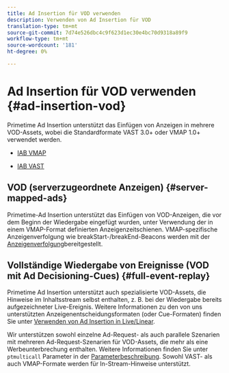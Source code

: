 ```yaml
---
title: Ad Insertion für VOD verwenden
description: Verwenden von Ad Insertion für VOD
translation-type: tm+mt
source-git-commit: 7d74e526dbc4c9f623d1ec30e4bc70d9318a89f9
workflow-type: tm+mt
source-wordcount: '181'
ht-degree: 0%

---
```



# Ad Insertion für VOD verwenden {#ad-insertion-vod}

Primetime Ad Insertion unterstützt das Einfügen von Anzeigen in mehrere VOD-Assets, wobei die Standardformate VAST 3.0+ oder VMAP 1.0+ verwendet werden.

* [IAB VMAP](https://www.iab.com/wp-content/uploads/2015/06/VMAPv1_0.pdf)

* [IAB VAST](https://www.iab.com/wp-content/uploads/2015/06/VASTv3_0.pdf)

## VOD (serverzugeordnete Anzeigen) {#server-mapped-ads}

Primetime-Ad Insertion unterstützt das Einfügen von VOD-Anzeigen, die vor dem Beginn der Wiedergabe eingefügt wurden, unter Verwendung der in einem VMAP-Format definierten Anzeigenzeitschienen.  VMAP-spezifische Anzeigenverfolgung wie breakStart-/breakEnd-Beacons werden mit der [Anzeigenverfolgung](set-up-ad-tracking.md)bereitgestellt.

## Vollständige Wiedergabe von Ereignisse (VOD mit Ad Decisioning-Cues) {#full-event-replay}

Primetime Ad Insertion unterstützt auch spezialisierte VOD-Assets, die Hinweise im Inhaltsstream selbst enthalten, z. B. bei der Wiedergabe bereits aufgezeichneter Live-Ereignis. Weitere Informationen zu den von uns unterstützten Anzeigenentscheidungsformaten (oder Cue-Formaten) finden Sie unter [Verwenden von Ad Insertion in Live/Linear](ad-insertion-live-linear-stream.md).

Wir unterstützen sowohl einzelne Ad-Request- als auch parallele Szenarien mit mehreren Ad-Request-Szenarien für VOD-Assets, die mehr als eine Werbeunterbrechung enthalten. Weitere Informationen finden Sie unter `ptmulticall` Parameter in der [Parameterbeschreibung](/help/dynamic-ad-insertion/msapi-topics/ms-getting-started/ms-api-query-params.md). Sowohl VAST- als auch VMAP-Formate werden für In-Stream-Hinweise unterstützt.

